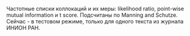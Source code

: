 Частотные списки коллокаций и их меры: likelihood ratio, point-wise mutual information и t score. Подсчитаны по Manning and Schutze. Сейчас - в тестовом режиме, только для одного текста из журнала ИНИОН РАН.
